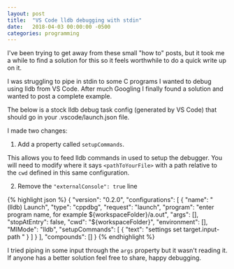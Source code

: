 ```yaml
---
layout: post
title:  "VS Code lldb debugging with stdin"
date:   2018-04-03 00:00:00 -0500
categories: programming
---
```


I've been trying to get away from these small "how to" posts, but it took me a while to find a solution
for this so it feels worthwhile to do a quick write up on it.

I was struggling to pipe in stdin to some C programs I wanted to debug using lldb from VS Code.
After much Googling I finally found a solution and wanted to post a complete example.

The below is a stock lldb debug task config (generated by VS Code) that should go in your .vscode/launch.json file.

I made two changes:

1) Add a property called `setupCommands`.

This allows you to feed lldb commands in used to setup the debugger. You will need to modify where it says `<pathToYourFile>`
with a path relative to the `cwd` defined in this same configuration.

2) Remove the `"externalConsole": true` line

{% highlight json %}
{
    "version": "0.2.0",
    "configurations": [
        {
            "name": "(lldb) Launch",
            "type": "cppdbg",
            "request": "launch",
            "program": "enter program name, for example ${workspaceFolder}/a.out",
            "args": [],
            "stopAtEntry": false,
            "cwd": "${workspaceFolder}",
            "environment": [],
            "MIMode": "lldb",
            "setupCommands": [
                {
                    "text": "settings set target.input-path <pathToYourFile>"
                }
            ]
        }
    ],
    "compounds": []
}
{% endhighlight %}

I tried piping in some input through the `args` property but it wasn't reading it. 
If anyone has a better solution feel free to share, happy debugging.
